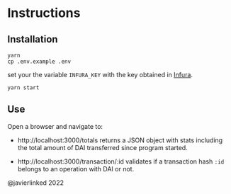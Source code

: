 # Instructions

## Installation

```
yarn
cp .env.example .env 
```
set your the variable `INFURA_KEY` with the key obtained in [Infura](https://infura.io/).
```
yarn start
```

## Use

Open a browser and navigate to:
- http://localhost:3000/totals
returns a JSON object with stats including the total amount of DAI transferred since program started.

- http://localhost:3000/transaction/:id
validates if a transaction hash `:id` belongs to an operation with DAI or not.


@javierlinked
2022